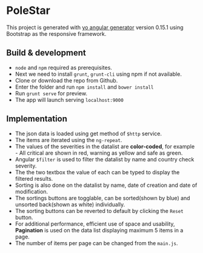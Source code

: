 # PoleStar

This project is generated with [yo angular generator](https://github.com/yeoman/generator-angular)
version 0.15.1 using Bootstrap as the responsive framework.

## Build & development

- `node` and `npm` required as prerequisites. 
- Next we need to install `grunt`, `grunt-cli` using npm if not available.
- Clone or download the repo from Github.
- Enter the folder and run `npm install` and `bower install`
- Run `grunt serve` for preview.
- The app will launch serving `localhost:9000`

## Implementation

- The json data is loaded using get method of `$http` service.
- The items are iterated using the `ng-repeat`.
- The values of the severities in the datalist are **color-coded**, for example - All critical are shown in red, warning as yellow and safe as green.
- Angular `$filter` is used to filter the datalist by name and country check severity.
- The the two textbox the value of each can be typed to display the filtered results.
- Sorting is also done on the datalist by name, date of creation and date of modification.
- The sortings buttons are togglable, can be sorted(shown by blue) and unsorted back(shown as white) individually.
- The sorting buttons can be reverted to default by clicking the `Reset` button.
- For additional performance, efficient use of space and usability, **Pagination** is used on the data list displaying maximum 5 items in a page.
- The number of items per page can be changed from the `main.js`.
